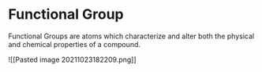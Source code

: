 # Functional Group
Functional Groups are atoms which characterize and alter both the physical and chemical properties of a compound.

![[Pasted image 20211023182209.png]]